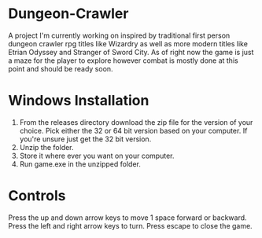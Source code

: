 # Dungeon-Crawler
A project I'm currently working on inspired by traditional first person dungeon crawler rpg titles like Wizardry as well as more modern titles like Etrian Odyssey and Stranger of Sword City. As of right now the game is just a maze for the player to explore however combat is mostly done at this point and should be ready soon.

# Windows Installation
1. From the releases directory download the zip file for the version of your choice. Pick either the 32 or 64 bit version based on your computer. If you're unsure just get the 32 bit version.
2. Unzip the folder.
3. Store it where ever you want on your computer.
4. Run game.exe in the unzipped folder.

# Controls
Press the up and down arrow keys to move 1 space forward or backward.
Press the left and right arrow keys to turn.
Press escape to close the game.
